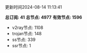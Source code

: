 更新时间2024-08-14 11:13:41

**总订阅: 41**
**总节点: 4977**
**有效节点: 1596**
- v2ray节点: 1108
- trojan节点: 148
- ss节点: 339
- ssr节点: 1
